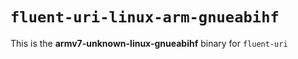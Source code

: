# `fluent-uri-linux-arm-gnueabihf`

This is the **armv7-unknown-linux-gnueabihf** binary for `fluent-uri`
